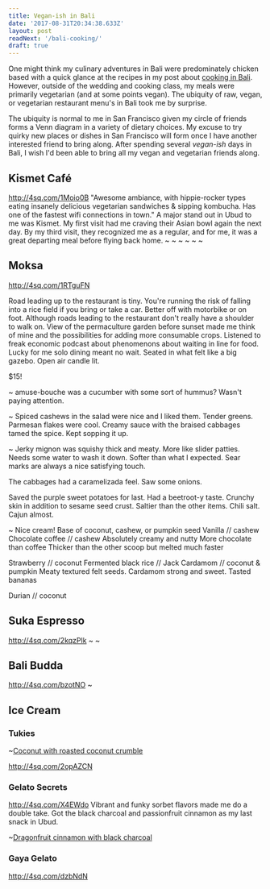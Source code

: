 ```yaml
---
title: Vegan-ish in Bali
date: '2017-08-31T20:34:38.633Z'
layout: post
readNext: '/bali-cooking/'
draft: true
---
```

One might think my culinary adventures in Bali were predominately chicken based with a quick glance at the recipes in my post about [cooking in Bali](/bali-cooking/). However, outside of the wedding and cooking class, my meals were primarily vegetarian (and at some points vegan). The ubiquity of raw, vegan, or vegetarian restaurant menu's in Bali took me by surprise.

The ubiquity is normal to me in San Francisco given my circle of friends forms a Venn diagram in a variety of dietary choices. My excuse to try quirky new places or dishes in San Francisco will form once I have another interested friend to bring along. After spending several _vegan-ish_ days in Bali, I wish I'd been able to bring all my vegan and vegetarian friends along.

## Kismet Café
http://4sq.com/1Moio0B
"Awesome ambiance, with hippie-rocker types eating insanely delicious vegetarian sandwiches & sipping kombucha. Has one of the fastest wifi connections in town."
A major stand out in Ubud to me was Kismet. My first visit had me craving their Asian bowl again the next day. By my third visit, they recognized me as a regular, and for me, it was a great departing meal before flying back home.
~[](kismet_round_one_asian_bowl.jpg)
~[](kismet_round_one_kefir.jpg)
~[](kismet_round_three_asian_bowl_extra_avo.jpg)
~[](kismet_round_two_classic_bowl.JPG)
~[](kismet_round_two_classic_deconstructed_skewers.jpg)
~[](kismet_round_two_ginger_star_anise_kombucha.jpg)

## Moksa
http://4sq.com/1RTguFN

Road leading up to the restaurant is tiny. You're running the risk of falling into a rice field if you bring or take a car. Better off with motorbike or on foot. Although roads leading to the restaurant don't really have a shoulder to walk on. View of the permaculture garden before sunset made me think of mine and the possibilities for adding more consumable crops. Listened to freak economic podcast about phenomenons about waiting in line for food. Lucky for me solo dining meant no wait. Seated in what felt like a big gazebo. Open air candle lit.

$15!

~[](moksa_amuse_buche.jpg)
amuse-bouche was a cucumber with some sort of hummus? Wasn't paying attention.

~[](moksa_salad_appetizer.jpg)
Spiced cashews in the salad were nice and I liked them. Tender greens. Parmesan flakes were cool.
Creamy sauce with the braised cabbages tamed the spice. Kept sopping it up.

~[](moksa_main_dish.jpg)
Jerky mignon was squishy thick and meaty. More like slider patties. Needs some water to wash it down.  Softer than what I expected. Sear marks are always a nice satisfying touch.

The cabbages had a caramelizada feel. Saw some onions.

Saved the purple sweet potatoes for last. Had a beetroot-y taste. Crunchy skin in addition to sesame seed crust. Saltier than the other items. Chili salt. Cajun almost.

~[](moksa_dessert.jpg)
Nice cream! Base of coconut, cashew, or pumpkin seed
Vanilla // cashew
Chocolate coffee // cashew
Absolutely creamy and nutty
More chocolate than coffee
Thicker than the other scoop but melted much faster


Strawberry // coconut
Fermented black rice //
Jack Cardamom // coconut & pumpkin
Meaty textured felt seeds.
Cardamom strong and sweet.
Tasted bananas

Durian // coconut


## Suka Espresso
http://4sq.com/2kqzPlk
~[](suka_espresso_toast_poached_egg_mushroom.jpg)
~[](suka_espresso_yolk_porn.jpg)

## Bali Budda
http://4sq.com/bzotNO
~[](bali_budda_bali_bunda_bowl_and_juice.jpg)

## Ice Cream

### Tukies
~[Coconut with roasted coconut crumble](tukies_coconut_icecream.jpg)

http://4sq.com/2opAZCN

### Gelato Secrets

http://4sq.com/X4EWdo
Vibrant and funky sorbet flavors made me do a double take. Got the black charcoal and passionfruit cinnamon as my last snack in Ubud.

~[Dragonfruit cinnamon with black charcoal](gelato_secrets_dragonfruit_black_charcoal_cinnamon.jpg)

### Gaya Gelato
http://4sq.com/dzbNdN

